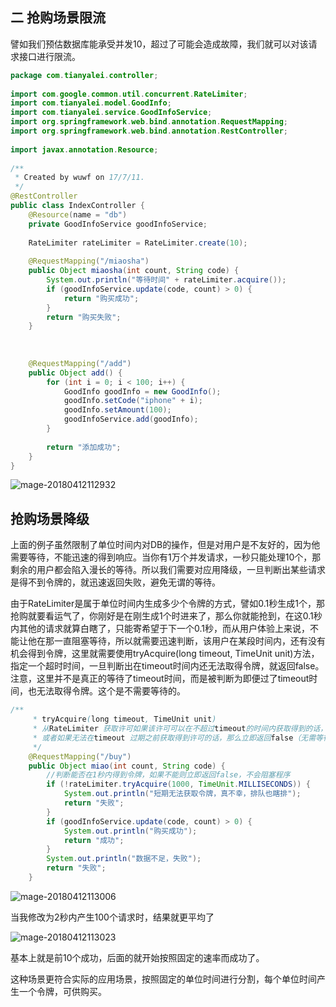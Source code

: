 ## 二 抢购场景限流

譬如我们预估数据库能承受并发10，超过了可能会造成故障，我们就可以对该请求接口进行限流。

```java
package com.tianyalei.controller;  
  
import com.google.common.util.concurrent.RateLimiter;  
import com.tianyalei.model.GoodInfo;  
import com.tianyalei.service.GoodInfoService;  
import org.springframework.web.bind.annotation.RequestMapping;  
import org.springframework.web.bind.annotation.RestController;  
  
import javax.annotation.Resource;  
  
/** 
 * Created by wuwf on 17/7/11. 
 */  
@RestController  
public class IndexController {  
    @Resource(name = "db")  
    private GoodInfoService goodInfoService;  
  
    RateLimiter rateLimiter = RateLimiter.create(10);  
  
    @RequestMapping("/miaosha")  
    public Object miaosha(int count, String code) {  
        System.out.println("等待时间" + rateLimiter.acquire());  
        if (goodInfoService.update(code, count) > 0) {  
            return "购买成功";  
        }  
        return "购买失败";  
    }  
  
  
  
    @RequestMapping("/add")  
    public Object add() {  
        for (int i = 0; i < 100; i++) {  
            GoodInfo goodInfo = new GoodInfo();  
            goodInfo.setCode("iphone" + i);  
            goodInfo.setAmount(100);  
            goodInfoService.add(goodInfo);  
        }  
  
        return "添加成功";  
    }  
}  
```

![mage-20180412112932](/var/folders/hr/c1f08q_n0msf4gp05cdnc04c0000gn/T/abnerworks.Typora/image-201804121129328.png)

## 抢购场景降级

上面的例子虽然限制了单位时间内对DB的操作，但是对用户是不友好的，因为他需要等待，不能迅速的得到响应。当你有1万个并发请求，一秒只能处理10个，那剩余的用户都会陷入漫长的等待。所以我们需要对应用降级，一旦判断出某些请求是得不到令牌的，就迅速返回失败，避免无谓的等待。

由于RateLimiter是属于单位时间内生成多少个令牌的方式，譬如0.1秒生成1个，那抢购就要看运气了，你刚好是在刚生成1个时进来了，那么你就能抢到，在这0.1秒内其他的请求就算白瞎了，只能寄希望于下一个0.1秒，而从用户体验上来说，不能让他在那一直阻塞等待，所以就需要迅速判断，该用户在某段时间内，还有没有机会得到令牌，这里就需要使用tryAcquire(long timeout, TimeUnit unit)方法，指定一个超时时间，一旦判断出在timeout时间内还无法取得令牌，就返回false。注意，这里并不是真正的等待了timeout时间，而是被判断为即便过了timeout时间，也无法取得令牌。这个是不需要等待的。

```java
/** 
     * tryAcquire(long timeout, TimeUnit unit) 
     * 从RateLimiter 获取许可如果该许可可以在不超过timeout的时间内获取得到的话， 
     * 或者如果无法在timeout 过期之前获取得到许可的话，那么立即返回false（无需等待） 
     */  
    @RequestMapping("/buy")  
    public Object miao(int count, String code) {  
        //判断能否在1秒内得到令牌，如果不能则立即返回false，不会阻塞程序  
        if (!rateLimiter.tryAcquire(1000, TimeUnit.MILLISECONDS)) {  
            System.out.println("短期无法获取令牌，真不幸，排队也瞎排");  
            return "失败";  
        }  
        if (goodInfoService.update(code, count) > 0) {  
            System.out.println("购买成功");  
            return "成功";  
        }  
        System.out.println("数据不足，失败");  
        return "失败";  
    } 
```

![mage-20180412113006](/var/folders/hr/c1f08q_n0msf4gp05cdnc04c0000gn/T/abnerworks.Typora/image-201804121130069.png)



当我修改为2秒内产生100个请求时，结果就更平均了

![mage-20180412113023](/var/folders/hr/c1f08q_n0msf4gp05cdnc04c0000gn/T/abnerworks.Typora/image-201804121130238.png)



基本上就是前10个成功，后面的就开始按照固定的速率而成功了。

这种场景更符合实际的应用场景，按照固定的单位时间进行分割，每个单位时间产生一个令牌，可供购买。





